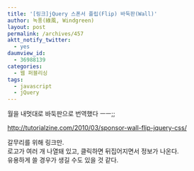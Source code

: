 ```yaml
---
title: '[링크]jQuery 스폰서 플립(Flip) 바둑판(Wall)'
author: 녹풍(綠風, Windgreen)
layout: post
permalink: /archives/457
aktt_notify_twitter:
  - yes
daumview_id:
  - 36988139
categories:
  - 웹 퍼블리싱
tags:
  - javascript
  - jQuery
---
```

월을 내멋대로 바둑판으로 번역했다 ㅡㅡ;; <div>
  <a href="http://tutorialzine.com/2010/03/sponsor-wall-flip-jquery-css/">http://tutorialzine.com/2010/03/sponsor-wall-flip-jquery-css/</a>
</div>

<div>
  갈무리를 위해 링크만.
</div>

<div>
  로고가 여러 개 나열돼 있고, 클릭하면 뒤집어지면서 정보가 나온다.
</div>

<div>
  유용하게 쓸 경우가 생길 수도 있을 것 같다.
</div>